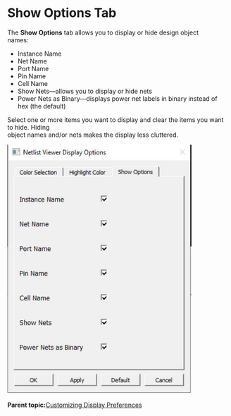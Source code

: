 # Show Options Tab

The **Show Options** tab allows you to display or hide design object<br /> names:

-   Instance Name
-   Net Name
-   Port Name
-   Pin Name
-   Cell Name
-   Show Nets—allows you to display or hide nets
-   Power Nets as Binary—displays power net labels in binary instead of hex \(the default\)

Select one or more items you want to display and clear the items you want to hide. Hiding<br /> object names and/or nets makes the display less cluttered.

![](GUID-7AEADD0E-D44B-4E16-AA95-817915CA27F8-low.png "Show Options Tab")

**Parent topic:**[Customizing Display Preferences](GUID-A95E02AB-4644-40D0-8D87-246FA078580B.md)

